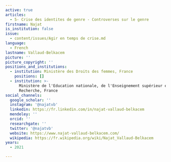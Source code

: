 ```yaml
---
active: true
articles:
  - 5- Crise des identites de genre - Controverses sur le genre
firstname: Najat
is_institution: false
issue:
  - content/issues/Agir en temps de crise.md
language:
  - French
lastname: Vallaud-Belkacem
picture: ''
picture_copyright: ''
positions_and_institutions:
  - institution: Ministère des Droits des femmes, France
    positions: []
  - institution: >-
      Ministère de l'Education nationale, de l'Enseignement supérieur et de la
      Recherche, France
social_channels:
  google_scholar: ''
  instagram: '@najatvb'
  linkedin: https://fr.linkedin.com/in/najat-vallaud-belkacem
  mendeley: ''
  orcid: ''
  researchgate: ''
  twitter: '@najatvb'
  website: https://www.najat-vallaud-belkacem.com/
  wikipedia: https://fr.wikipedia.org/wiki/Najat_Vallaud-Belkacem
years:
  - 2021

---
```

